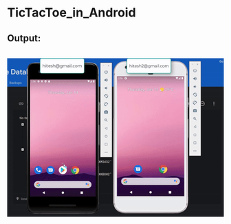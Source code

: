 # TicTacToe_in_Android

## Output:
<br>
<img src="https://github.com/hmgtech/TicTacToe_in_Android/blob/master/ttt.gif"/>
